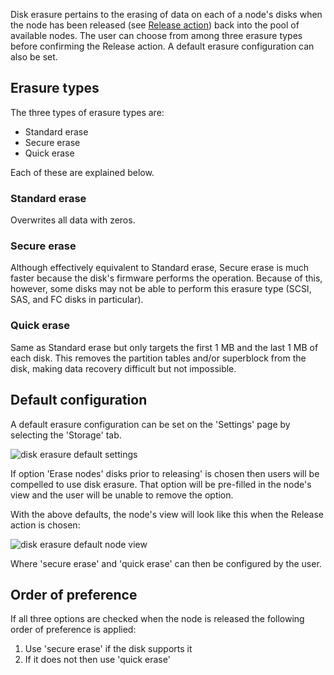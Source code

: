 Disk erasure pertains to the erasing of data on each of a node's disks when the node has been released (see [Release action](intro-concepts.md#heading--release)) back into the pool of available nodes. The user can choose from among three erasure types before confirming the Release action. A default erasure configuration can also be set.

<h2 id="heading--erasure-types">Erasure types</h2>

The three types of erasure types are:

-   Standard erase
-   Secure erase
-   Quick erase

Each of these are explained below.

<h3 id="heading--standard-erase">Standard erase</h3>

Overwrites all data with zeros.

<h3 id="heading--secure-erase">Secure erase</h3>

Although effectively equivalent to Standard erase, Secure erase is much faster because the disk's firmware performs the operation. Because of this, however, some disks may not be able to perform this erasure type (SCSI, SAS, and FC disks in particular).

<h3 id="heading--quick-erase">Quick erase</h3>

Same as Standard erase but only targets the first 1 MB and the last 1 MB of each disk. This removes the partition tables and/or superblock from the disk, making data recovery difficult but not impossible.

<h2 id="heading--default-configuration">Default configuration</h2>

A default erasure configuration can be set on the 'Settings' page by selecting the 'Storage' tab.

![disk erasure default settings](../media/installconfig-storage-erasure__defaults.png)

If option 'Erase nodes' disks prior to releasing' is chosen then users will be compelled to use disk erasure. That option will be pre-filled in the node's view and the user will be unable to remove the option.

With the above defaults, the node's view will look like this when the Release action is chosen:

![disk erasure default node view](../media/installconfig-storage-erasure__defaults-node.png)

Where 'secure erase' and 'quick erase' can then be configured by the user.

<h2 id="heading--order-of-preference">Order of preference</h2>

If all three options are checked when the node is released the following order of preference is applied:

1.  Use 'secure erase' if the disk supports it
2.  If it does not then use 'quick erase'

<!-- LINKS -->

